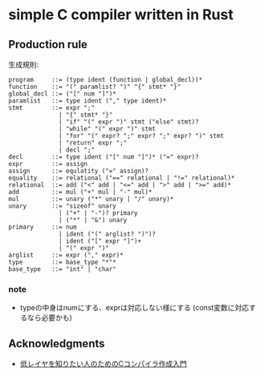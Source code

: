 # simple C compiler written in Rust

## Production rule
生成規則:
```
program     ::= (type ident (function | global_decl))*
function    ::= "(" paramlist? ")" "{" stmt* "}"
global_decl ::= ("[" num "]")*
paramlist   ::= type ident ("," type ident)*
stmt        ::= expr ";"
              | "{" stmt* "}"
              | "if" "(" expr ")" stmt ("else" stmt)?
              | "while" "(" expr ")" stmt
              | "for" "(" expr? ";" expr? ";" expr? ")" stmt
              | "return" expr ";"
              | decl ";"
decl        ::= type ident ("[" num "]")* ("=" expr)?
expr        ::= assign
assign      ::= equlatity ("=" assign)?
equality    ::= relational ("==" relational | "!=" relational)*
relational  ::= add ("<" add | "<=" add | ">" add | ">=" add)*
add         ::= mul ("+" mul | "-" mul)*
mul         ::= unary ("*" unary | "/" unary)*
unary       ::= "sizeof" unary
              | ("+" | "-")? primary
              | ("*" | "&") unary
primary     ::= num
              | ident ("(" arglist? ")")?
              | ident ("[" expr "]")+
              | "(" expr ")"
arglist     ::= expr ("," expr)*
type        ::= base_type "*"*
base_type   ::= "int" | "char"
```

### note
- typeの中身はnumにする、exprは対応しない様にする (const変数に対応するなら必要かも)

## Acknowledgments
- [低レイヤを知りたい人のためのCコンパイラ作成入門](https://www.sigbus.info/compilerbook)
